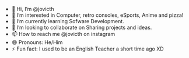 - 👋 Hi, I’m @jovicth
- 👀 I’m interested in Computer, retro consoles, eSports, Anime and pizza!
- 🌱 I’m currently learning Sofware Development.
- 💞️ I’m looking to collaborate on Sharing projects and ideas.
- 📫 How to reach me @jovicth on instagram
- 😄 Pronouns: He/Him
- ⚡ Fun fact: I used to be an English Teacher a short time ago XD

<!---
jovicth/jovicth is a ✨ special ✨ repository because its `README.md` (this file) appears on your GitHub profile.
You can click the Preview link to take a look at your changes.
--->
